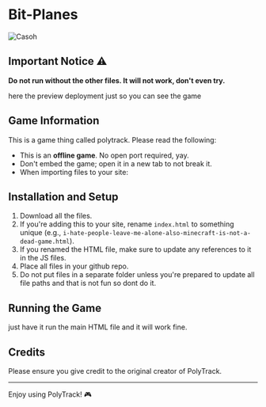# Bit-Planes

![Casoh](https://i.ytimg.com/vi/Kbpq8ZhOnYM/hqdefault.jpg)

## Important Notice ⚠️

**Do not run without the other files. It will not work, don't even try.**

here the preview deployment just so you can see the game 

 

## Game Information

This is a game thing called polytrack. Please read the following:

- This is an **offline game**. No open port required, yay.
- Don't embed the game; open it in a new tab to not break it.
- When importing files to your site:

## Installation and Setup

1. Download all the files.
2. If you're adding this to your site, rename `index.html` to something unique (e.g., `i-hate-people-leave-me-alone-also-minecraft-is-not-a-dead-game.html`).
3. If you renamed the HTML file, make sure to update any references to it in the JS files.
4. Place all files in your github repo.
5. Do not put files in a separate folder unless you're prepared to update all file paths and that is not fun so dont do it.

## Running the Game

just have it run the main HTML file and it will work fine.

## Credits

Please ensure you give credit to the original creator of PolyTrack.

---

Enjoy using PolyTrack! 🎮
